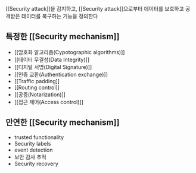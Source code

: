 
[[Security attack]]을 감지하고, [[Security attack]]으로부터 데이터를 보호하고 공격받은 데이터를 복구하는 기능을 정의한다

## 특정한 [[Security mechanism]]
+ [[암호화 알고리즘(Cypotographic algorithms)]]
+ [[데이터 무결성(Data Integrity)]]
+ [[디지털 서명(Digital Signature)]]
+ [[인증 교환(Authentication exchange)]]
+ [[Traffic padding]]
+ [[Routing control]]
+ [[공증(Notarization)]]
+ [[접근 제어(Access control)]]

## 만연한 [[Security mechanism]]
+ trusted functionality
+ Security labels
+ event detection
+ 보안 감사 추적
+ Security recovery